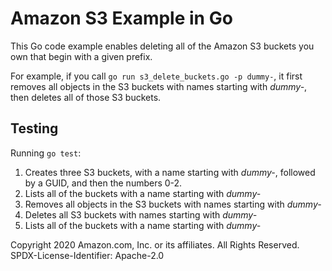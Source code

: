 # Amazon S3 Example in Go #

This Go code example enables deleting all of the Amazon S3 buckets you own that begin with a given prefix.

For example, if you call `go run s3_delete_buckets.go -p dummy-`,
it first removes all objects in the S3 buckets with names starting with *dummy-*,
then deletes all of those S3 buckets.

## Testing ##

Running `go test`:

1. Creates three S3 buckets,
   with a name starting with *dummy-*,
   followed by a GUID, and then the numbers 0-2.
2. Lists all of the buckets with a name starting with *dummy-*
3. Removes all objects in the S3 buckets with names starting with *dummy-*
4. Deletes all S3 buckets with names starting with *dummy-*
5. Lists all of the buckets with a name starting with *dummy-*

Copyright 2020 Amazon.com, Inc. or its affiliates. All Rights Reserved. SPDX-License-Identifier: Apache-2.0